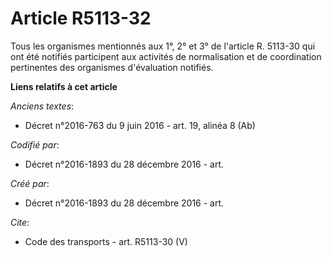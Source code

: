 # Article R5113-32

Tous les organismes mentionnés aux 1°, 2° et 3° de l'article R. 5113-30 qui ont été notifiés participent aux activités de
normalisation et de coordination pertinentes des organismes d'évaluation notifiés.

**Liens relatifs à cet article**

_Anciens textes_:

  - Décret n°2016-763 du 9 juin 2016 - art. 19, alinéa 8  (Ab)

_Codifié par_:

  - Décret n°2016-1893 du 28 décembre 2016 - art.

_Créé par_:

  - Décret n°2016-1893 du 28 décembre 2016 - art.

_Cite_:

  - Code des transports - art. R5113-30 (V)
